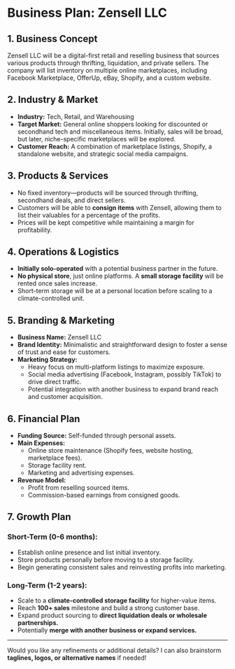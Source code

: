 # **Business Plan: Zensell LLC**  

## **1. Business Concept**  
Zensell LLC will be a digital-first retail and reselling business that sources various products through thrifting, liquidation, and private sellers. The company will list inventory on multiple online marketplaces, including Facebook Marketplace, OfferUp, eBay, Shopify, and a custom website.  

## **2. Industry & Market**  
- **Industry:** Tech, Retail, and Warehousing  
- **Target Market:** General online shoppers looking for discounted or secondhand tech and miscellaneous items. Initially, sales will be broad, but later, niche-specific marketplaces will be explored.  
- **Customer Reach:** A combination of marketplace listings, Shopify, a standalone website, and strategic social media campaigns.  

## **3. Products & Services**  
- No fixed inventory—products will be sourced through thrifting, secondhand deals, and direct sellers.  
- Customers will be able to **consign items** with Zensell, allowing them to list their valuables for a percentage of the profits.  
- Prices will be kept competitive while maintaining a margin for profitability.  

## **4. Operations & Logistics**  
- **Initially solo-operated** with a potential business partner in the future.  
- **No physical store**, just online platforms. A **small storage facility** will be rented once sales increase.  
- Short-term storage will be at a personal location before scaling to a climate-controlled unit.  

## **5. Branding & Marketing**  
- **Business Name:** Zensell LLC 
- **Brand Identity:** Minimalistic and straightforward design to foster a sense of trust and ease for customers.  
- **Marketing Strategy:**  
  - Heavy focus on multi-platform listings to maximize exposure.  
  - Social media advertising (Facebook, Instagram, possibly TikTok) to drive direct traffic.  
  - Potential integration with another business to expand brand reach and customer acquisition.  

## **6. Financial Plan**  
- **Funding Source:** Self-funded through personal assets.  
- **Main Expenses:**  
  - Online store maintenance (Shopify fees, website hosting, marketplace fees).  
  - Storage facility rent.  
  - Marketing and advertising expenses.  
- **Revenue Model:**  
  - Profit from reselling sourced items.  
  - Commission-based earnings from consigned goods.  

## **7. Growth Plan**  
### **Short-Term (0-6 months):**  
- Establish online presence and list initial inventory.  
- Store products personally before moving to a storage facility.  
- Begin generating consistent sales and reinvesting profits into marketing.  

### **Long-Term (1-2 years):**  
- Scale to a **climate-controlled storage facility** for higher-value items.  
- Reach **100+ sales** milestone and build a strong customer base.  
- Expand product sourcing to **direct liquidation deals or wholesale partnerships.**  
- Potentially **merge with another business or expand services.**  

---

Would you like any refinements or additional details? I can also brainstorm **taglines, logos, or alternative names** if needed!
